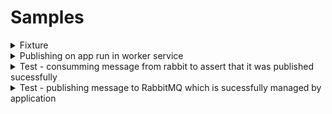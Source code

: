 # Samples

<details>
 <summary>Fixture</summary>

<!--codeinclude-->
[](../../tests/Samples.Worker.RabbitMq.Tests/Shared/TestFixture.cs)
<!--/codeinclude-->

</details>

<details>
 <summary>Publishing on app run in worker service</summary>

<!--codeinclude-->
[](../../samples/Samples.Worker.RabbitMq/RabbitPublishingWorker.cs)
<!--/codeinclude-->

</details>

<details>
 <summary>Test - consumming message from rabbit to assert that it was published sucessfully</summary>

<!--codeinclude-->
[](../../tests/Samples.Worker.RabbitMq.Tests/RabbitPublisherTests.cs)
<!--/codeinclude-->

</details>

<details>
 <summary>Test - publishing message to RabbitMQ which is sucessfully managed by application</summary>

<!--codeinclude-->
[](../../tests/Samples.Worker.RabbitMq.Tests/RabbitConsumerTests.cs)
<!--/codeinclude-->

</details>
